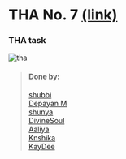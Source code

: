 # THA No. 7 [(link)](https://docs.google.com/document/d/1ElC4HVna2FO6SqeSd2zuUEuIC2CnnQQqsnOTpL9hydk/edit)

### THA task
![tha](https://cdn.discordapp.com/attachments/838394192324591646/854379598255358013/tha7.jpg)
<br>

> #### Done by:
> [shubbi](https://github.com/shubbi20/devsnest-project/tree/master/6.devsnest(Tha-7))<br>
> [Depayan M](https://github.com/DepayanMondal/Devsnest-Frontend/tree/main/THA_day_7)<br>
> [shunya](https://github.com/suresh26601/devsnest_THAs/tree/master/THA_Day_7)<br>
>[DivineSoul](https://github.com/CodeBlooded-RahulMaurya/Devsnest-WebDev/tree/main/Day-07-JS-Objects)<br>
>[Aaliya](https://github.com/Aaliya7516/DevsNest/tree/main/Web%20Development/Day-7-JS3-Object)<br>
>[Knshika](https://github.com/knshika/Devsnest-frontend/tree/main/Day%207%20objects-js)<br>
>[KayDee](https://github.com/kaydee0502/devsnest-frontend/tree/master/THA7)<br>
